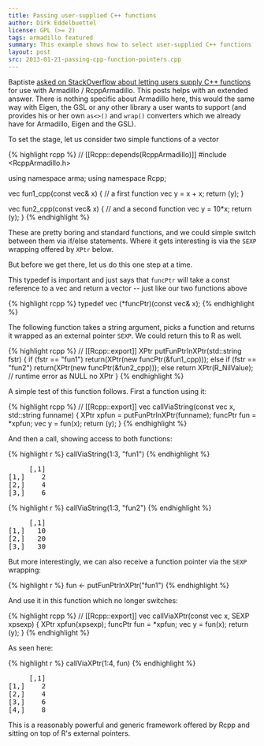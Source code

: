 ```yaml
---
title: Passing user-supplied C++ functions
author: Dirk Eddelbuettel
license: GPL (>= 2)
tags: armadillo featured
summary: This example shows how to select user-supplied C++ functions
layout: post
src: 2013-01-21-passing-cpp-function-pointers.cpp
---
```

Baptiste [asked on StackOverflow about letting users supply C++ functions](http://stackoverflow.com/questions/14428687/rcpparmadillo-pass-user-defined-function)
for use with Armadillo / RcppArmadillo.  This posts helps with an
extended answer. There is nothing specific about Armadillo here,
this would the same way with Eigen, the GSL or any other library a
user wants to support (and provides his or her own `as<>()` and
`wrap()` converters which we already have for Armadillo, Eigen and
the GSL).

To set the stage, let us consider two simple functions of a vector 



{% highlight rcpp %}
// [[Rcpp::depends(RcppArmadillo)]]
#include <RcppArmadillo.h>

using namespace arma; 
using namespace Rcpp;

vec fun1_cpp(const vec& x) {	// a first function 
    vec y = x + x;
    return (y);
}

vec fun2_cpp(const vec& x) {	// and a second function
    vec y = 10*x;
    return (y);
}
{% endhighlight %}

These are pretty boring and standard functions, and we could simple
switch between them via if/else statements.  Where it gets
interesting is via the `SEXP` wrapping offered by `XPtr` below. 

But before we get there, let us do this one step at a time.

This typedef is important and just says that `funcPtr` will take a
const reference to a vec and return a vector -- just like our two
functions above

{% highlight rcpp %}
typedef vec (*funcPtr)(const vec& x);
{% endhighlight %}

The following function takes a string argument, picks a function and returns it 
wrapped as an external pointer `SEXP`.  We could return this to R as well. 

{% highlight rcpp %}
// [[Rcpp::export]]
XPtr<funcPtr> putFunPtrInXPtr(std::string fstr) {
    if (fstr == "fun1")
        return(XPtr<funcPtr>(new funcPtr(&fun1_cpp)));
    else if (fstr == "fun2")
        return(XPtr<funcPtr>(new funcPtr(&fun2_cpp)));
    else
        return XPtr<funcPtr>(R_NilValue); // runtime error as NULL no XPtr
}
{% endhighlight %}

A simple test of this function follows. First a function using it:

{% highlight rcpp %}
// [[Rcpp::export]]
vec callViaString(const vec x, std::string funname) {
    XPtr<funcPtr> xpfun = putFunPtrInXPtr(funname);
    funcPtr fun = *xpfun;
    vec y = fun(x);
    return (y);
}
{% endhighlight %}

And then a call, showing access to both functions:

{% highlight r %}
callViaString(1:3, "fun1")
{% endhighlight %}



<pre class="output">
     [,1]
[1,]    2
[2,]    4
[3,]    6
</pre>



{% highlight r %}
callViaString(1:3, "fun2")
{% endhighlight %}



<pre class="output">
     [,1]
[1,]   10
[2,]   20
[3,]   30
</pre>

But more interestingly, we can also receive a function pointer via the `SEXP` wrapping:

{% highlight r %}
fun <- putFunPtrInXPtr("fun1")
{% endhighlight %}

And use it in this function which no longer switches:

{% highlight rcpp %}
// [[Rcpp::export]]
vec callViaXPtr(const vec x, SEXP xpsexp) {
    XPtr<funcPtr> xpfun(xpsexp);
    funcPtr fun = *xpfun;
    vec y = fun(x);
    return (y);
}
{% endhighlight %}

As seen here:

{% highlight r %}
callViaXPtr(1:4, fun)
{% endhighlight %}



<pre class="output">
     [,1]
[1,]    2
[2,]    4
[3,]    6
[4,]    8
</pre>

This is a reasonably powerful and generic framework offered by Rcpp
and sitting on top of R's external pointers.
